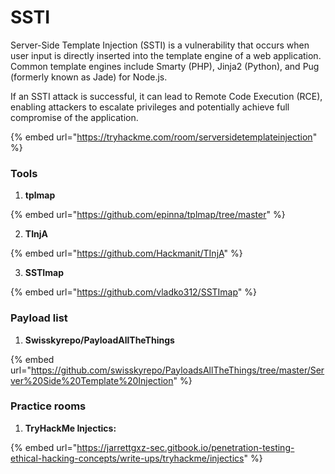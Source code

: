 # SSTI

Server-Side Template Injection (SSTI) is a vulnerability that occurs when user input is directly inserted into the template engine of a web application. Common template engines include Smarty (PHP), Jinja2 (Python), and Pug (formerly known as Jade) for Node.js.&#x20;

If an SSTI attack is successful, it can lead to Remote Code Execution (RCE), enabling attackers to escalate privileges and potentially achieve full compromise of the application.



{% embed url="https://tryhackme.com/room/serversidetemplateinjection" %}

### Tools

1. **tplmap**&#x20;

{% embed url="https://github.com/epinna/tplmap/tree/master" %}

2. **TInjA**

{% embed url="https://github.com/Hackmanit/TInjA" %}

3. **SSTImap**

{% embed url="https://github.com/vladko312/SSTImap" %}

### Payload list

1. **Swisskyrepo/PayloadAllTheThings**

{% embed url="https://github.com/swisskyrepo/PayloadsAllTheThings/tree/master/Server%20Side%20Template%20Injection" %}

### Practice rooms&#x20;

1. **TryHackMe Injectics:**

{% embed url="https://jarrettgxz-sec.gitbook.io/penetration-testing-ethical-hacking-concepts/write-ups/tryhackme/injectics" %}
